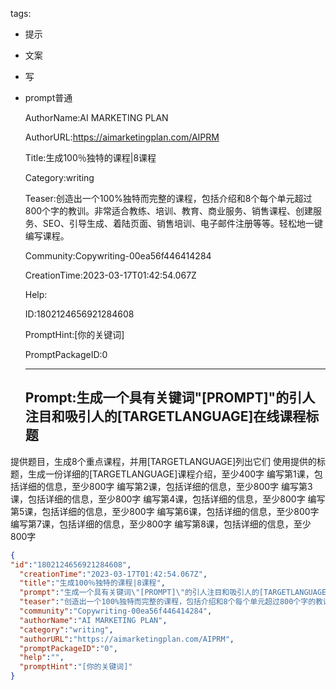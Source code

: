   tags: 
- 提示
- 文案
- 写
- prompt普通

  AuthorName:AI MARKETING PLAN

  AuthorURL:https://aimarketingplan.com/AIPRM

  Title:生成100％独特的课程|8课程

  Category:writing

  Teaser:创造出一个100%独特而完整的课程，包括介绍和8个每个单元超过800个字的教训。非常适合教练、培训、教育、商业服务、销售课程、创建服务、SEO、引导生成、着陆页面、销售培训、电子邮件注册等等。轻松地一键编写课程。

  Community:Copywriting-00ea56f446414284

  CreationTime:2023-03-17T01:42:54.067Z

  Help:

  ID:1802124656921284608

  PromptHint:[你的关键词]

  PromptPackageID:0

  ---

  ## Prompt:生成一个具有关键词"[PROMPT]"的引人注目和吸引人的[TARGETLANGUAGE]在线课程标题
提供题目，生成8个重点课程，并用[TARGETLANGUAGE]列出它们
使用提供的标题，生成一份详细的[TARGETLANGUAGE]课程介绍，至少400字
编写第1课，包括详细的信息，至少800字
编写第2课，包括详细的信息，至少800字
编写第3课，包括详细的信息，至少800字
编写第4课，包括详细的信息，至少800字
编写第5课，包括详细的信息，至少800字
编写第6课，包括详细的信息，至少800字
编写第7课，包括详细的信息，至少800字
编写第8课，包括详细的信息，至少800字

  ```json
  {
  "id":"1802124656921284608",
    "creationTime":"2023-03-17T01:42:54.067Z",
    "title":"生成100％独特的课程|8课程",
    "prompt":"生成一个具有关键词\"[PROMPT]\"的引人注目和吸引人的[TARGETLANGUAGE]在线课程标题\n提供题目，生成8个重点课程，并用[TARGETLANGUAGE]列出它们\n使用提供的标题，生成一份详细的[TARGETLANGUAGE]课程介绍，至少400字\n编写第1课，包括详细的信息，至少800字\n编写第2课，包括详细的信息，至少800字\n编写第3课，包括详细的信息，至少800字\n编写第4课，包括详细的信息，至少800字\n编写第5课，包括详细的信息，至少800字\n编写第6课，包括详细的信息，至少800字\n编写第7课，包括详细的信息，至少800字\n编写第8课，包括详细的信息，至少800字",
    "teaser":"创造出一个100%独特而完整的课程，包括介绍和8个每个单元超过800个字的教训。非常适合教练、培训、教育、商业服务、销售课程、创建服务、SEO、引导生成、着陆页面、销售培训、电子邮件注册等等。轻松地一键编写课程。",
    "community":"Copywriting-00ea56f446414284",
    "authorName":"AI MARKETING PLAN",
    "category":"writing",
    "authorURL":"https://aimarketingplan.com/AIPRM",
    "promptPackageID":"0",
    "help":"",
    "promptHint":"[你的关键词]"
  }
  ```

